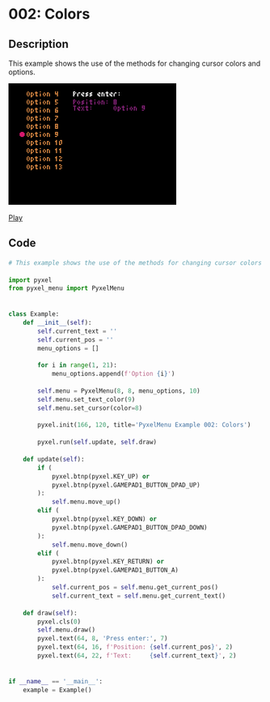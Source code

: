 # 002: Colors

## Description

This example shows the use of the methods for changing cursor colors and options.

![Capture](../assets/002-colors.png)

<a href="/examples/play/002-colors.html" target="_black" class="btn btn-primary">Play</a>

## Code

```python
# This example shows the use of the methods for changing cursor colors and options.

import pyxel
from pyxel_menu import PyxelMenu


class Example:
    def __init__(self):
        self.current_text = ''
        self.current_pos = ''
        menu_options = []

        for i in range(1, 21):
            menu_options.append(f'Option {i}')

        self.menu = PyxelMenu(8, 8, menu_options, 10)
        self.menu.set_text_color(9)
        self.menu.set_cursor(color=8)

        pyxel.init(166, 120, title='PyxelMenu Example 002: Colors')

        pyxel.run(self.update, self.draw)

    def update(self):
        if (
            pyxel.btnp(pyxel.KEY_UP) or
            pyxel.btnp(pyxel.GAMEPAD1_BUTTON_DPAD_UP)
        ):
            self.menu.move_up()
        elif (
            pyxel.btnp(pyxel.KEY_DOWN) or
            pyxel.btnp(pyxel.GAMEPAD1_BUTTON_DPAD_DOWN)
        ):
            self.menu.move_down()
        elif (
            pyxel.btnp(pyxel.KEY_RETURN) or
            pyxel.btnp(pyxel.GAMEPAD1_BUTTON_A)
        ):
            self.current_pos = self.menu.get_current_pos()
            self.current_text = self.menu.get_current_text()

    def draw(self):
        pyxel.cls(0)
        self.menu.draw()
        pyxel.text(64, 8, 'Press enter:', 7)
        pyxel.text(64, 16, f'Position: {self.current_pos}', 2)
        pyxel.text(64, 22, f'Text:     {self.current_text}', 2)


if __name__ == '__main__':
    example = Example()
```
